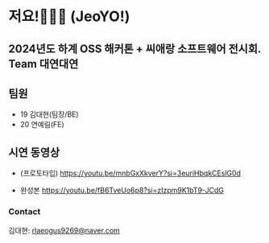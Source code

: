 # 저요!🙋🏻‍♂️ (JeoYO!)

## 2024년도 하계 OSS 해커톤 + 씨애랑 소프트웨어 전시회. Team 대연대연


## 팀원
- 19 김대현(팀장/BE)
- 20 연예림(FE)


## 시연 동영상
- (프로토타입)
https://youtu.be/mnbGxXkverY?si=3euriHbqkCEslG0d

- 완성본
https://youtu.be/fB6TveUo6p8?si=zIzpm9K1bT9-JCdG

### Contact
김대현: rlaeogus9269@naver.com

